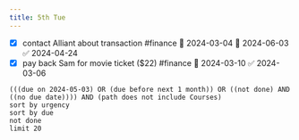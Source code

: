 ```yaml
---
title: 5th Tue
---
```

- [x] contact Alliant about transaction #finance 🛫 2024-03-04 📅 2024-06-03 ✅ 2024-04-24
- [x] pay back Sam for movie ticket ($22) #finance 📅 2024-03-10 ✅ 2024-03-06
```tasks
(((due on 2024-05-03) OR (due before next 1 month)) OR ((not done) AND ((no due date)))) AND (path does not include Courses)
sort by urgency
sort by due
not done
limit 20
```
